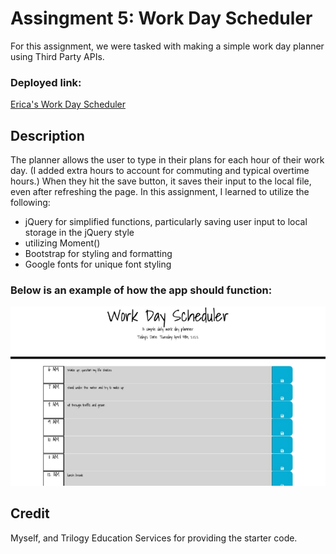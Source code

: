 # Assingment 5: Work Day Scheduler

For this assignment, we were tasked with making a simple work day planner using Third Party APIs.

### Deployed link:

[Erica's Work Day Scheduler](https://ericabreig.github.io/hw-5-scheduler/)

## Description

The planner allows the user to type in their plans for each hour of their work day.
(I added extra hours to account for commuting and typical overtime hours.)
When they hit the save button, it saves their input to the local file, even after refreshing the page.
In this assignment, I learned to utilize the following:

- jQuery for simplified functions, particularly saving user input to local storage in the jQuery style
- utilizing Moment()
- Bootstrap for styling and formatting
- Google fonts for unique font styling

### Below is an example of how the app should function:

![A user clicks on slots on the color-coded calendar and saves the input.](./assets/images/dailyworkplanner.gif)

## Credit

Myself, and Trilogy Education Services for providing the starter code.
